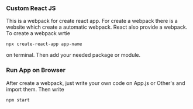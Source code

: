 ### Custom React JS
This is a webpack for create react app. For create a webpack there is a website which create a automatic webpack. React also provide a webpack. To create a webpack wrtie
```
npx create-react-app app-name
```
on terminal. Then add your needed package or module.

### Run App on Browser
After create a webpack, just write your own code on App.js or Other's and import them. Then write
```
npm start
```